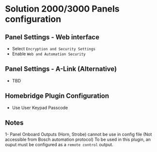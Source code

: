 # Solution 2000/3000 Panels configuration
## Panel Settings - Web interface
- Select `Encryption and Security Settings`
- Enable `Web and Automation Security`
## Panel Settings - A-Link (Alternative)
- TBD
## Homebridge Plugin Configuration
- Use User Keypad Passcode
## Notes
1- Panel Onboard Outputs (Horn, Strobe) cannot be use in config file (Not accessible from Bosch automation protocol) To be used in this plugin, an ouput must be configured as a `remote control` output.
